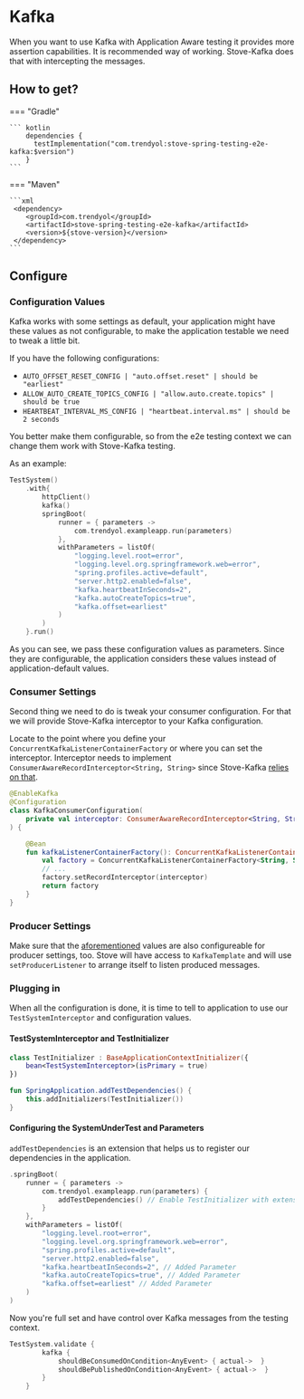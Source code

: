 # Kafka

When you want to use Kafka with Application Aware testing it provides more assertion capabilities. It is recommended way of working.
Stove-Kafka does that with intercepting the messages.

## How to get?

=== "Gradle"

    ``` kotlin
        dependencies {
          testImplementation("com.trendyol:stove-spring-testing-e2e-kafka:$version")
        }
    ```

=== "Maven"

    ```xml
     <dependency>
        <groupId>com.trendyol</groupId>
        <artifactId>stove-spring-testing-e2e-kafka</artifactId>
        <version>${stove-version}</version>
     </dependency>
    ```

## Configure

### Configuration Values

Kafka works with some settings as default, your application might have these values as not configurable, to make the application testable we need to tweak a little bit.

If you have the following configurations:

- `AUTO_OFFSET_RESET_CONFIG | "auto.offset.reset" | should be "earliest"`
- `ALLOW_AUTO_CREATE_TOPICS_CONFIG | "allow.auto.create.topics" | should be true`
- `HEARTBEAT_INTERVAL_MS_CONFIG | "heartbeat.interval.ms" | should be 2 seconds`

You better make them configurable, so from the e2e testing context we can change them work with Stove-Kafka testing.

As an example:

```kotlin
TestSystem()
    .with{
        httpClient()
        kafka()
        springBoot(
            runner = { parameters ->
                com.trendyol.exampleapp.run(parameters)
            },
            withParameters = listOf(
                "logging.level.root=error",
                "logging.level.org.springframework.web=error",
                "spring.profiles.active=default",
                "server.http2.enabled=false",
                "kafka.heartbeatInSeconds=2",
                "kafka.autoCreateTopics=true",
                "kafka.offset=earliest"
            )
        )
    }.run()
```

As you can see, we pass these configuration values as parameters. Since they are configurable, the application considers these values instead of application-default values.

### Consumer Settings

Second thing we need to do is tweak your consumer configuration. For that we will provide Stove-Kafka interceptor to your Kafka configuration.

Locate to the point where you define your `ConcurrentKafkaListenerContainerFactory` or where you can set the interceptor. Interceptor needs to implement `ConsumerAwareRecordInterceptor<String, String>` since
Stove-Kafka [relies on that](https://github.com/Trendyol/stove/blob/main/starters/spring/stove-spring-testing-e2e-kafka/src/main/kotlin/com/trendyol/stove/testing/e2e/kafka/TestSystemInterceptor.kt).

```kotlin
@EnableKafka
@Configuration
class KafkaConsumerConfiguration(
    private val interceptor: ConsumerAwareRecordInterceptor<String, String>,
) {

    @Bean
    fun kafkaListenerContainerFactory(): ConcurrentKafkaListenerContainerFactory<String, String> {
        val factory = ConcurrentKafkaListenerContainerFactory<String, String>()
        // ...
        factory.setRecordInterceptor(interceptor)
        return factory
    }
}
```

### Producer Settings

Make sure that the [aforementioned](#configuration-values) values are also configureable for producer settings, too.
Stove will have access to `KafkaTemplate` and will use `setProducerListener` to arrange itself to listen produced messages.

### Plugging in

When all the configuration is done, it is time to tell to application to use our `TestSystemInterceptor` and configuration values.

#### TestSystemInterceptor and TestInitializer

```kotlin
class TestInitializer : BaseApplicationContextInitializer({
    bean<TestSystemInterceptor>(isPrimary = true)
})

fun SpringApplication.addTestDependencies() {
    this.addInitializers(TestInitializer())
}
```

#### Configuring the SystemUnderTest and Parameters

`addTestDependencies` is an extension that helps us to register our dependencies in the application.

```kotlin  hl_lines="4"
.springBoot(
    runner = { parameters ->
        com.trendyol.exampleapp.run(parameters) {
            addTestDependencies() // Enable TestInitializer with extensions call
        }
    },
    withParameters = listOf(
        "logging.level.root=error",
        "logging.level.org.springframework.web=error",
        "spring.profiles.active=default",
        "server.http2.enabled=false",
        "kafka.heartbeatInSeconds=2", // Added Parameter
        "kafka.autoCreateTopics=true", // Added Parameter
        "kafka.offset=earliest" // Added Parameter
    )
)
```

Now you're full set and have control over Kafka messages from the testing context.

```kotlin
TestSystem.validate {
        kafka {
            shouldBeConsumedOnCondition<AnyEvent> { actual->  }
            shouldBePublishedOnCondition<AnyEvent> { actual->  }
        }
    }
```
